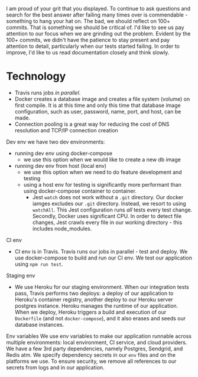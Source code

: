 I am proud of your grit that you displayed. To continue to ask questions and search for the best answer after failing many times over is commendable - something to hang your hat on.
The bad, we should reflect on 100+ commits. That is something we should be critical of. I'd like to see us pay attention to our focus when we are grinding out the problem. Evident by the 100+ commits, we didn't have the patience to stay present and pay attention to detail, particularly when our tests started failing. In order to improve, I'd like to us read documentation closely and think slowly.

# Technology

- Travis runs jobs _in parallel_.
- Docker creates a database image and creates a file system (volume) on first compile. It is at this time and only this time that database image configuration, such as user, password, name, port, and host, can be made.
- Connection pooling is a great way for reducing the cost of DNS resolution and TCP/IP connection creation

Dev env
we have two dev environments:

- running dev env using docker-compose
  - we use this option when we would like to create a new db image
- running dev env from host (local env)
  - we use this option when we need to do feature development and testing
  - using a host env for testing is significantly more performant than using docker-compose container to container.
    - Jest `watch` does not work without a `.git` directory. Our docker iamges excludes our `.git` directory. Instead, we resort to using `watchAll`. This Jest configuration runs _all_ tests every test change. Secondly, Docker uses significant CPU. In order to detect file changes, Jest crawls every file in our working directory - this includes node_modules.

CI env

- CI env is in Travis. Travis runs our jobs in parallel - test and deploy. We use docker-compose to build and run our CI env. We test our application using `npm run test`.

Staging env

- We use Heroku for our staging environment. When our integration tests pass, Travis performs two deploys: a deploy of our application to Heroku's container registry, another deploy to our Heroku server postgres instance. Heroku manages the runtime of our application. When we deploy, Heroku triggers a build and execution of our `Dockerfile` (and not `docker-compose`), and it also erases and seeds our database instances.

Env variables
We use env variables to make our application runnable across multiple environments: local environment, CI service, and cloud providers. We have a few 3rd party dependencies, namely Postgres, Sendgrid, and Redis atm. We specify dependency secrets in our `env` files and on the platforms we use. To ensure security, we remove all references to our secrets from logs and in our application.
